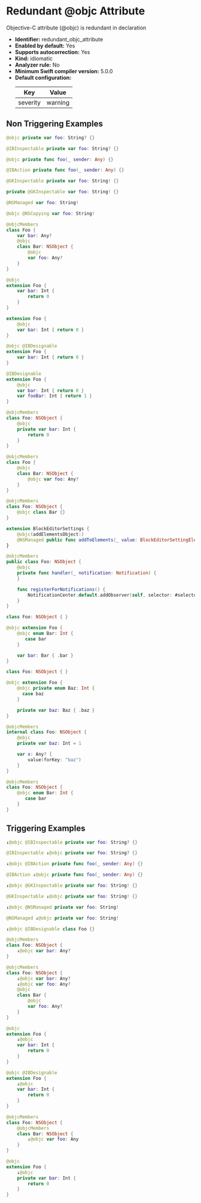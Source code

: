 # Redundant @objc Attribute

Objective-C attribute (@objc) is redundant in declaration

* **Identifier:** redundant_objc_attribute
* **Enabled by default:** Yes
* **Supports autocorrection:** Yes
* **Kind:** idiomatic
* **Analyzer rule:** No
* **Minimum Swift compiler version:** 5.0.0
* **Default configuration:**
  <table>
  <thead>
  <tr><th>Key</th><th>Value</th></tr>
  </thead>
  <tbody>
  <tr>
  <td>
  severity
  </td>
  <td>
  warning
  </td>
  </tr>
  </tbody>
  </table>

## Non Triggering Examples

```swift
@objc private var foo: String? {}
```

```swift
@IBInspectable private var foo: String? {}
```

```swift
@objc private func foo(_ sender: Any) {}
```

```swift
@IBAction private func foo(_ sender: Any) {}
```

```swift
@GKInspectable private var foo: String! {}
```

```swift
private @GKInspectable var foo: String! {}
```

```swift
@NSManaged var foo: String!
```

```swift
@objc @NSCopying var foo: String!
```

```swift
@objcMembers
class Foo {
    var bar: Any?
    @objc
    class Bar: NSObject {
        @objc
        var foo: Any?
    }
}
```

```swift
@objc
extension Foo {
    var bar: Int {
        return 0
    }
}
```

```swift
extension Foo {
    @objc
    var bar: Int { return 0 }
}
```

```swift
@objc @IBDesignable
extension Foo {
    var bar: Int { return 0 }
}
```

```swift
@IBDesignable
extension Foo {
    @objc
    var bar: Int { return 0 }
    var fooBar: Int { return 1 }
}
```

```swift
@objcMembers
class Foo: NSObject {
    @objc
    private var bar: Int {
        return 0
    }
}
```

```swift
@objcMembers
class Foo {
    @objc
    class Bar: NSObject {
        @objc var foo: Any?
    }
}
```

```swift
@objcMembers
class Foo: NSObject {
    @objc class Bar {}
}
```

```swift
extension BlockEditorSettings {
    @objc(addElementsObject:)
    @NSManaged public func addToElements(_ value: BlockEditorSettingElement)
}
```

```swift
@objcMembers
public class Foo: NSObject {
    @objc
    private func handler(_ notification: Notification) {
    }

    func registerForNotifications() {
        NotificationCenter.default.addObserver(self, selector: #selector(handler(_:)), name: nil, object: nil)
    }
}
```

```swift
class Foo: NSObject { }

@objc extension Foo {
    @objc enum Bar: Int {
       case bar
    }

    var bar: Bar { .bar }
}
```

```swift
class Foo: NSObject { }

@objc extension Foo {
    @objc private enum Baz: Int {
      case baz
    }

    private var baz: Baz { .baz }
}
```

```swift
@objcMembers
internal class Foo: NSObject {
    @objc
    private var baz: Int = 1

    var x: Any? {
        value(forKey: "baz")
    }
}
```

```swift
@objcMembers
class Foo: NSObject {
    @objc enum Bar: Int {
       case bar
    }
}
```

## Triggering Examples

```swift
↓@objc @IBInspectable private var foo: String? {}
```

```swift
@IBInspectable ↓@objc private var foo: String? {}
```

```swift
↓@objc @IBAction private func foo(_ sender: Any) {}
```

```swift
@IBAction ↓@objc private func foo(_ sender: Any) {}
```

```swift
↓@objc @GKInspectable private var foo: String! {}
```

```swift
@GKInspectable ↓@objc private var foo: String! {}
```

```swift
↓@objc @NSManaged private var foo: String!
```

```swift
@NSManaged ↓@objc private var foo: String!
```

```swift
↓@objc @IBDesignable class Foo {}
```

```swift
@objcMembers
class Foo: NSObject {
    ↓@objc var bar: Any?
}
```

```swift
@objcMembers
class Foo: NSObject {
    ↓@objc var bar: Any?
    ↓@objc var foo: Any?
    @objc
    class Bar {
        @objc
        var foo: Any?
    }
}
```

```swift
@objc
extension Foo {
    ↓@objc
    var bar: Int {
        return 0
    }
}
```

```swift
@objc @IBDesignable
extension Foo {
    ↓@objc
    var bar: Int {
        return 0
    }
}
```

```swift
@objcMembers
class Foo: NSObject {
    @objcMembers
    class Bar: NSObject {
        ↓@objc var foo: Any
    }
}
```

```swift
@objc
extension Foo {
    ↓@objc
    private var bar: Int {
        return 0
    }
}
```